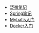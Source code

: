 * [泛微笔记](./weaver/Ecology9开发手册 "泛微笔记")
* [Spring笔记](./spring/spring-ioc)
* [Mybatis入门](./mybatis/index)
* [Docker入门](./docker/index "docker入门")
